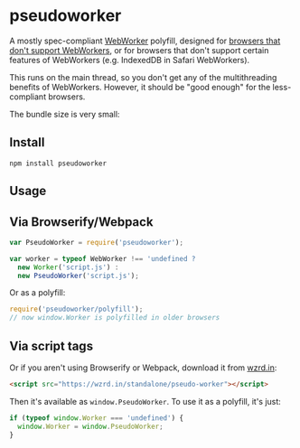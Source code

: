 pseudoworker
====

A mostly spec-compliant [WebWorker](https://www.w3.org/TR/workers/) polyfill, 
designed for [browsers that don't support WebWorkers](http://caniuse.com/#feat=webworkers), 
or for browsers that don't support certain features of WebWorkers (e.g. 
IndexedDB in Safari WebWorkers).

This runs on the main thread, so you don't get any of the multithreading
benefits of WebWorkers. However, it should be "good enough" for the
less-compliant browsers.

The bundle size is very small: 

Install
-----

    npm install pseudoworker

Usage
----

## Via Browserify/Webpack

```js
var PseudoWorker = require('pseudoworker');

var worker = typeof WebWorker !== 'undefined ?
  new Worker('script.js') :
  new PseudoWorker('script.js');
```

Or as a polyfill:

```js
require('pseudoworker/polyfill');
// now window.Worker is polyfilled in older browsers
```

## Via script tags

Or if you aren't using Browserify or Webpack, download it from [wzrd.in](http://wzrd.in/):

```html
<script src="https://wzrd.in/standalone/pseudo-worker"></script>
```

Then it's available as `window.PseudoWorker`. To use it as a polyfill, it's just:

```js
if (typeof window.Worker === 'undefined') {
  window.Worker = window.PseudoWorker;
}
```